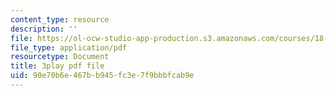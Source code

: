 ```yaml
---
content_type: resource
description: ''
file: https://ol-ocw-studio-app-production.s3.amazonaws.com/courses/18-01sc-single-variable-calculus-fall-2010/90e70b6e467bb945fc3e7f9bbbfcab9e_v1AQ8Yi3yB8.pdf
file_type: application/pdf
resourcetype: Document
title: 3play pdf file
uid: 90e70b6e-467b-b945-fc3e-7f9bbbfcab9e
---
```

